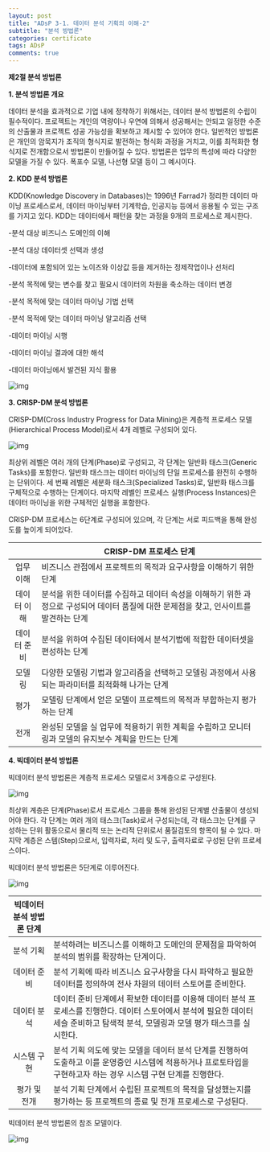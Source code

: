 ```yaml
---
layout: post
title: "ADsP 3-1. 데이터 분석 기획의 이해-2"
subtitle: "분석 방법론"
categories: certificate
tags: ADsP
comments: true
---
```


**제2절 분석 방법론**

**1. 분석 방법론 개요**

 데이터 분석을 효과적으로 기업 내에 정착하기 위해서는, 데이터 분석 방법론의 수립이 필수적이다. 프로젝트는 개인의 역량이나 우연에 의해서 성공해서는 안되고 일정한 수준의 산출물과 프로젝트 성공 가능성을 확보하고 제시할 수 있어야 한다. 일반적인 방법론은 개인의 암묵지가 조직의 형식지로 발전하는 형식화 과정을 거치고, 이를 최적화한 형식지로 전개함으로서 방법론이 만들어질 수 있다. 방법론은 업무의 특성에 따라 다양한 모델을 가질 수 있다. 폭포수 모델, 나선형 모델 등이 그 예시이다.



**2. KDD 분석 방법론**

KDD(Knowledge Discovery in Databases)는 1996년 Farrad가 정리한 데이터 마이닝 프로세스로서, 데이터 마이닝부터 기계학습, 인공지능 등에서 응용될 수 있는 구조를 가지고 있다. KDD는 데이터에서 패턴을 찾는 과정을 9개의 프로세스로 제시한다.

 -분석 대상 비즈니스 도메인의 이해

 -분석 대상 데이터셋 선택과 생성

 -데이터에 포함되어 있는 노이즈와 이상값 등을 제거하는 정제작업이나 선처리

 -분석 목적에 맞는 변수를 찾고 필요시 데이터의 차원을 축소하는 데이터 변경

 -분석 목적에 맞는 데이터 마이닝 기법 선택

 -분석 목적에 맞는 데이터 마이닝 알고리즘 선택

 -데이터 마이닝 시행

 -데이터 마이닝 결과에 대한 해석

 -데이터 마이닝에서 발견된 지식 활용

![img](https://postfiles.pstatic.net/MjAxOTAzMTZfMTE4/MDAxNTUyNzMzMzU5NzE3.fjlJnr8sk5u3X6Hv9-ThhdigE-03sIORZ3j-LHybwc8g.-zE6XTWsWD2xEhXZfYy8LKF1tk0-VamHUV0k2N-Db-kg.JPEG.2heewoong/KDD_%EB%B6%84%EC%84%9D_%EB%B0%A9%EB%B2%95%EB%A1%A0.jpg?type=w773)



**3. CRISP-DM 분석 방법론**

CRISP-DM(Cross Industry Progress for Data Mining)은 계층적 프로세스 모델(Hierarchical Process Model)로서 4개 레벨로 구성되어 있다.

![img](https://postfiles.pstatic.net/MjAxOTAzMTZfMjky/MDAxNTUyNzMzNDU3NTk5.bxUGvVZgtBjC6KaS99JH8RGeLUff3PuFRPnUoD8NFf0g.FkohrCSDPIyvEkN-RzfN5o_vqXZ1XZnlpiI110KKUIUg.PNG.2heewoong/CRISP-DM_4%EB%A0%88%EB%B2%A8_%EA%B5%AC%EC%A1%B0.png?type=w773)

최상위 레벨은 여러 개의 단계(Phase)로 구성되고, 각 단계는 일반화 태스크(Generic Tasks)를 포함한다. 일반화 태스크는 데이터 마이닝의 단일 프로세스를 완전히 수행하는 단위이다. 세 번째 레벨은 세분화 태스크(Specialized Tasks)로, 일반화 태스크를 구체적으로 수행하는 단계이다. 마지막 레벨인 프로세스 실행(Process Instances)은 데이터 마이닝을 위한 구체적인 실행을 포함한다.



CRISP-DM 프로세스는 6단계로 구성되어 있으며, 각 단계는 서로 피드백을 통해 완성도를 높이게 되어있다.

|             | **CRISP-DM 프로세스 단계**                                   |
| :---------: | ------------------------------------------------------------ |
|  업무 이해  | 비즈니스 관점에서 프로젝트의 목적과 요구사항을 이해하기 위한 단계 |
| 데이터 이해 | 분석을 위한 데이터를 수집하고 데이터 속성을 이해하기 위한 과정으로 구성되어 데이터 품질에 대한 문제점을 찾고, 인사이트를 발견하는 단계 |
| 데이터 준비 | 분석을 위하여 수집된 데이터에서 분석기법에 적합한 데이터셋을 편성하는 단계 |
|   모델링    | 다양한 모델링 기법과 알고리즘을 선택하고 모델링 과정에서 사용되는 파라미터를 최적화해 나가는 단계 |
|    평가     | 모델링 단계에서 얻은 모델이 프로젝트의 목적과 부합하는지 평가하는 단계 |
|    전개     | 완성된 모델을 실 업무에 적용하기 위한 계획을 수립하고 모니터링과 모델의 유지보수 계획을 만드는 단계 |



**4. 빅데이터 분석 방법론**

빅데이터 분석 방법론은 계층적 프로세스 모델로서 3계층으로 구성된다.

![img](https://postfiles.pstatic.net/MjAxOTAzMTZfMTI4/MDAxNTUyNzM4MzY2MTky.ZQuKQuQppTSJ-puVUqzguvc2VsvxjC8TVPff111Hjgwg.WatHoS-CdB-CwW4KNpMMt10uE2ymtTUEQSCsFTyC_Aog.PNG.2heewoong/%EB%B9%85%EB%8D%B0%EC%9D%B4%ED%84%B0_%EB%B6%84%EC%84%9D_%EB%B0%A9%EB%B2%95%EB%A1%A0.png?type=w773)

최상위 계층은 단계(Phase)로서 프로세스 그룹을 통해 완성된 단계별 산출물이 생성되어야 한다. 각 단계는 여러 개의 태스크(Task)로서 구성되는데, 각 태스크는 단계를 구성하는 단위 활동으로서 물리적 또는 논리적 단위로서 품질검토의 항목이 될 수 있다. 마지막 계층은 스템(Step)으로서, 입력자료, 처리 및 도구, 출력자료로 구성된 단위 프로세스이다.



빅데이터 분석 방법론은 5단계로 이루어진다.

![img](https://postfiles.pstatic.net/MjAxOTAzMTZfMzkg/MDAxNTUyNzQ1NzY2NjU1.AYhAmXQHORZwBR8DYD62b7KTkZ8ZqmPbM1arG6n96ogg.s1iVkYT-p7pKgBNnQe_QigZ3HiCfPbT4_GTdwAHUj3Ig.PNG.2heewoong/%EB%B9%85%EB%8D%B0%EC%9D%B4%ED%84%B0_%EB%B6%84%EC%84%9D_%EB%B0%A9%EB%B2%95%EB%A1%A0_%EB%8B%A8%EA%B3%84.png?type=w773)

| **빅데이터 분석 방법론 단계** |                                                              |
| :---------------------------: | ------------------------------------------------------------ |
|           분석 기획           | 분석하려는 비즈니스를 이해하고 도메인의 문제점을 파악하여 분석의 범위를 확장하는 단계이다. |
|          데이터 준비          | 분석 기획에 따라 비즈니스 요구사항을 다시 파악하고 필요한 데이터를 정의하여 전사 차원의 데이터 스토어를 준비한다. |
|          데이터 분석          | 데이터 준비 단계에서 확보한 데이터를 이용해 데이터 분석 프로세스를 진행한다. 데이터 스토어에서 분석에 필요한 데이터세슬 준비하고 탐색적 분석, 모델링과 모델 평가 태스크를 실시한다. |
|          시스템 구현          | 분석 기획 의도에 맞는 모델을 데이터 분석 단계를 진행하여 도출하고 이를 운영중인 시스템에 적용하거나 프로토타입을 구현하고자 하는 경우 시스템 구현 단계를 진행한다. |
|         평가 및 전개          | 분석 기획 단계에서 수립된 프로젝트의 목적을 달성했는지를 평가하는 등 프로젝트의 종료 및 전개 프로세스로 구성된다. |

빅데이터 분석 방법론의 참조 모델이다.

![img](https://postfiles.pstatic.net/MjAxOTAzMTZfMTk2/MDAxNTUyNzM4NzE1OTc2.l7fECO2Afr2EpohmIIStHyaoHGubxfp8OS7UDyQMLFkg.2vuL3QS1UJ34UHP4dFe32a6iewAn8nv4wYm_PoyFelgg.PNG.2heewoong/%EB%B9%85%EB%8D%B0%EC%9D%B4%ED%84%B0_%EB%B6%84%EC%84%9D_%EB%B0%A9%EB%B2%95%EB%A1%A0_%EB%AA%A8%EB%8D%B8.png?type=w773)